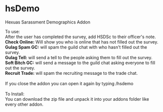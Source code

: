 # hsDemo
Hexuas Sarassment Demographics Addon


To use:<br>
After the user has completed the survey, add HSDSc to their officer's note.<br>
<strong>Check Online:</strong> Will show you who is online that has not filled out the survey.<br>
<strong>Gulag Spam GC:</strong> will spam the guild chat with who hasn't filled out the survey.<br>
<strong>Gulag Tell:</strong> will send a tell to the people asking them to fill out the survey.<br>
<strong>Soft Bitch GC:</strong> will send a message to the guild chat asking everyone to fill out the survey.<br>
<strong>Recruit Trade:</strong> will spam the recruiting message to the trade chat.<br>
<br>
If you close the addon you can open it again by typing /hsdemo<br>
<br>
To Install:<br>
You can download the zip file and unpack it into your addons folder like every other addon.
